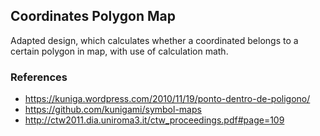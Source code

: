 ## Coordinates Polygon Map
Adapted design, which calculates whether a coordinated belongs to a certain polygon in map, with use of calculation math.

### References
* https://kuniga.wordpress.com/2010/11/19/ponto-dentro-de-poligono/
* https://github.com/kunigami/symbol-maps
* http://ctw2011.dia.uniroma3.it/ctw_proceedings.pdf#page=109
